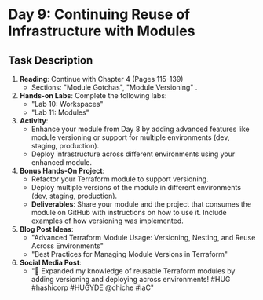 # Day 9: Continuing Reuse of Infrastructure with Modules

## Task Description

1. **Reading**: Continue with Chapter 4 (Pages 115-139)
   - Sections: "Module Gotchas", "Module Versioning" .
2. **Hands-on Labs**: Complete the following labs:
   - "Lab 10: Workspaces"
   - "Lab 11: Modules"
3. **Activity**: 
   - Enhance your module from Day 8 by adding advanced features like module versioning or support for multiple environments (dev, staging, production).
   - Deploy infrastructure across different environments using your enhanced module.
4. **Bonus Hands-On Project**: 
   - Refactor your Terraform module to support versioning.
   - Deploy multiple versions of the module in different environments (dev, staging, production).
   - **Deliverables**: Share your module and the project that consumes the module on GitHub with instructions on how to use it. Include examples of how versioning was implemented.
5. **Blog Post Ideas**: 
   - "Advanced Terraform Module Usage: Versioning, Nesting, and Reuse Across Environments"
   - "Best Practices for Managing Module Versions in Terraform"
6. **Social Media Post**: 
   - "🔄 Expanded my knowledge of reusable Terraform modules by adding versioning and deploying across environments! #HUG #hashicorp #HUGYDE @chiche #IaC"





